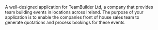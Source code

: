 A well-designed application for TeamBuilder Ltd, a company that provides team building events in locations across Ireland. The purpose of your application is to enable the companies front of house sales team to generate quotations and process bookings for these events.

